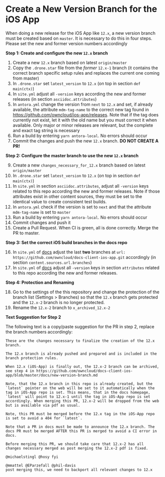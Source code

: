 # Create a New Version Branch for the iOS App

When doing a new release for the iOS App like `12.x`, a new version branch must be created based on `master`. It is necessary to do this in four steps. Please set the new and former version numbers accordingly

**Step 1: Create and configure the new `12.x` branch**

1.  Create a new `12.x` branch based on latest `origin/master`
2.  Copy the `.drone.star` file from the _former_ `12.x-1` branch
    (it contains the correct branch specific setup rules and replaces the current one coming from master)
3.  In `.drone.star` set `latest_version` to `12.x` (on top in section `def main(ctx)`)
4.  In `site.yml` adjust all `-version` keys according the new and former releases
    (in section `asciidoc.attributes`)
5.  In `antora.yml` change the version from `next` to `12.x` and set, if already available, the attribute `mdm-tag-name` to the correct new tag found in https://github.com/owncloud/ios-app/releases. Note that if the tag does currently not exist, let it with the old name but you must correct it when available. Only major or minor releases are relevant, but the complete and exact tag string is necessary
6.  Run a build by entering `yarn antora-local`. No errors should occur
7.  Commit the changes and push the new `12.x` branch. **DO NOT CREATE A PR!**

**Step 2: Configure the master branch to use the new `12.x` branch**

9.  Create a new `changes_necessary_for_12.x` branch based on latest `origin/master`
10.  In `.drone.star` set `latest_version` to `12.x` (on top in section `def main(ctx)`)
12. In `site.yml` in section `asciidoc.attributes`, adjust all `-version` keys related to this repo according the new and former releases. Note if those attributes exist in other content sources, they must be set to the identical value to create consistent test builds.
12. In `antora.yml` check if the version is set to `next` and that the attribute `mdm-tag-name` is set to `master`
13. Run a build by entering `yarn antora-local`. No errors should occur
14. Commit changes and push it
15. Create a Pull Request. When CI is green, all is done correctly. Merge the PR to master.

**Step 3: Set the correct iOS build branches in the docs repo**

16. In `site.yml` of [docs](https://github.com/owncloud/docs/blob/master/site.yml) adjust the last **two** branches at `url: https://github.com/owncloud/docs-client-ios-app.git` accordingly
    (in section `content.sources.url.branches`)
17. In `site.yml` of [docs](https://github.com/owncloud/docs/blob/master/site.yml) adjust all `-version` keys in section `attributes` related to this repo according the new and former releases.

**Step 4: Protection and Renaming**

18. Go to the settings of the this repository and change the protection of the branch list (Settings > Branches) so that the `12.x` branch gets protected and the `12.x-2` branch is no longer protected.
19. Rename the `12.x-2` branch to `x_archived_12.x-2`

**Text Suggestion for Step 2**

The following text is a copy/paste suggestion for the PR in step 2, replace the branch numbers accordingly:
```
These are the changes necessary to finalize the creation of the 12.x branch.

The 12.x branch is already pushed and prepared and is included in the branch protection rules.

When 12.x (iOS-App) is finally out, the 12.x-2 branch can be archived, see step 4 in https://github.com/owncloud/docs-client-ios-app/blob/master/docs/new-version-branch.md

Note, that the 12.x branch in this repo is already created, but the `latest` pointer on the web will be set to it automatically when the tag in iOS-App repo is set. This means, that in the docs homepage, `latest` will point to 12.x-1 until the tag in iOS-App repo is set accordingly. When merging this PR, 12.x-2 will be dropped from the web but is available via pdf as usual.

Note, this PR must be merged before the 12.x tag in the iOS-App repo is set to avoid a 404 for `latest`.

Note that a PR in docs must be made to announce the 12.x branch. The docs PR must be merged AFTER this PR is merged to avoid a CI error in docs.

Before merging this PR, we should take care that 12.x-2 has all changes necessary merged as post merging the 12.x-2 pdf is fixed.

@michaelstingl @hosy fyi

@mmattel @EParzefall @phil-davis
post merging this, we need to backport all relevant changes to 12.x
```
